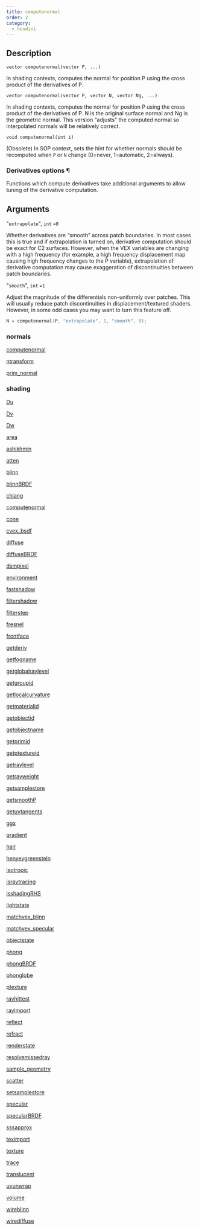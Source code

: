 ```yaml
---
title: computenormal
order: 2
category:
  - houdini
---
```


## Description

`vector computenormal(vector P, ...)`

In shading contexts, computes the normal for position P using the cross
product of the derivatives of P.

`vector computenormal(vector P, vector N, vector Ng, ...)`

In shading contexts, computes the normal for position P using the cross
product of the derivatives of P. N is the original surface normal and Ng is
the geometric normal. This version “adjusts” the computed normal so
interpolated normals will be relatively correct.

`void computenormal(int i)`

(Obsolete) In SOP context, sets the hint for whether normals should be
recomputed when `P` or `N` change (0=never, 1=automatic, 2=always).

### Derivatives options ¶

Functions which compute derivatives take additional arguments to allow tuning
of the derivative computation.

## Arguments

"`extrapolate`", `int` `=0`

Whether derivatives are “smooth” across patch boundaries. In most cases this
is true and if extrapolation is turned on, derivative computation should be
exact for C2 surfaces. However, when the VEX variables are changing with a
high frequency (for example, a high frequency displacement map causing high
frequency changes to the P variable), extrapolation of derivative computation
may cause exaggeration of discontinuities between patch boundaries.

"`smooth`", `int` `=1`

Adjust the magnitude of the differentials non-uniformly over patches. This
will usually reduce patch discontinuities in displacement/textured shaders.
However, in some odd cases you may want to turn this feature off.

```c
N = computenormal(P, "extrapolate", 1, "smooth", 0);
```

### normals

[computenormal](computenormal.html)

[ntransform](ntransform.html)

[prim_normal](prim_normal.html)

### shading

[Du](Du.html)

[Dv](Dv.html)

[Dw](Dw.html)

[area](area.html)

[ashikhmin](ashikhmin.html)

[atten](atten.html)

[blinn](blinn.html)

[blinnBRDF](blinnBRDF.html)

[chiang](chiang.html)

[computenormal](computenormal.html)

[cone](cone.html)

[cvex_bsdf](cvex_bsdf.html)

[diffuse](diffuse.html)

[diffuseBRDF](diffuseBRDF.html)

[dsmpixel](dsmpixel.html)

[environment](environment.html)

[fastshadow](fastshadow.html)

[filtershadow](filtershadow.html)

[filterstep](filterstep.html)

[fresnel](fresnel.html)

[frontface](frontface.html)

[getderiv](getderiv.html)

[getfogname](getfogname.html)

[getglobalraylevel](getglobalraylevel.html)

[getgroupid](getgroupid.html)

[getlocalcurvature](getlocalcurvature.html)

[getmaterialid](getmaterialid.html)

[getobjectid](getobjectid.html)

[getobjectname](getobjectname.html)

[getprimid](getprimid.html)

[getptextureid](getptextureid.html)

[getraylevel](getraylevel.html)

[getrayweight](getrayweight.html)

[getsamplestore](getsamplestore.html)

[getsmoothP](getsmoothP.html)

[getuvtangents](getuvtangents.html)

[ggx](ggx.html)

[gradient](gradient.html)

[hair](hair.html)

[henyeygreenstein](henyeygreenstein.html)

[isotropic](isotropic.html)

[israytracing](israytracing.html)

[isshadingRHS](isshadingRHS.html)

[lightstate](lightstate.html)

[matchvex_blinn](matchvex_blinn.html)

[matchvex_specular](matchvex_specular.html)

[objectstate](objectstate.html)

[phong](phong.html)

[phongBRDF](phongBRDF.html)

[phonglobe](phonglobe.html)

[ptexture](ptexture.html)

[rayhittest](rayhittest.html)

[rayimport](rayimport.html)

[reflect](reflect.html)

[refract](refract.html)

[renderstate](renderstate.html)

[resolvemissedray](resolvemissedray.html)

[sample_geometry](sample_geometry.html)

[scatter](scatter.html)

[setsamplestore](setsamplestore.html)

[specular](specular.html)

[specularBRDF](specularBRDF.html)

[sssapprox](sssapprox.html)

[teximport](teximport.html)

[texture](texture.html)

[trace](trace.html)

[translucent](translucent.html)

[uvunwrap](uvunwrap.html)

[volume](volume.html)

[wireblinn](wireblinn.html)

[wirediffuse](wirediffuse.html)
